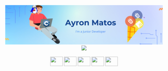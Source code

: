 
<div align="center" margin="50">
  <a href="https://github.com/mrayronmatos001">
    <img src="https://github.com/mrayronmatos001/mrayronmatos001/blob/main/illustration_header.png?raw=true" alt="Illustration Header" />
    <img height="180em" src="https://github-readme-stats.vercel.app/api/top-langs/?username=mrayronmatos001&layout=compact&theme=dark&lang_count=16"/>
  </a>
</div>
<br/>
<div align="center">
  <img height="30" width="40" src="https://cdn.jsdelivr.net/gh/devicons/devicon/icons/html5/html5-original.svg"/>
  <img height="30" width="40" src="https://cdn.jsdelivr.net/gh/devicons/devicon/icons/css3/css3-original.svg"/>
  <img height="30" width="40" src="https://cdn.jsdelivr.net/gh/devicons/devicon/icons/javascript/javascript-original.svg"/>
  <img height="30" width="40" src="https://cdn.jsdelivr.net/gh/devicons/devicon/icons/cplusplus/cplusplus-original.svg"/>
  <img height="30" width="40" src="https://cdn.jsdelivr.net/gh/devicons/devicon@latest/icons/linux/linux-original.svg" />          
</div>
<br/>

